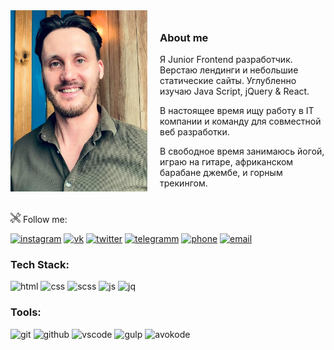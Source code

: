 <style type="text/css">
	.myphoto {
		position:relative;
		margin: 0px 20px 20px 0px; 
		flex: 0 1 250px;
		height: 290px;	
	}
	.img {
		position: absolute;
    	width: 100%;
    	height: 100%;
    	top: 0;
    	left: 0;
    	-o-object-fit: cover;
    	object-fit: cover;
	}
	.row {
		display:flex;
		align-items:center;
	}
	.about {
		flex: 0 1 60%;
	}
</style>

<div class="row">

<div class="myphoto"><img class="img" src="img/myphoto.jpg"/></div>

<div class="about">

<h3> About me </h3>

Я Junior Frontend разработчик. Верстаю лендинги и небольшие статические сайты. Углубленно изучаю Java Script, jQuery & React.

В настоящее время ищу работу в IT компании и команду для совместной веб разработки.

В свободное время занимаюсь йогой, играю на гитаре, африканском барабане джембе,  и горным трекингом.

</div>

</div>

<img src="img/icons/tools.png"/> Follow me:

[![instagram](https://img.shields.io/badge/INSTARAM-6DB284?style=flat&logo=instagram&logoColor=B83092)](https://www.instagram.com/seignior.anlarion/)
[![vk](https://img.shields.io/badge/VKONTACTE-6DB284?style=flat&logo=vk&logoColor=5181B8)](https://vk.com/larionov66)
[![twitter](https://img.shields.io/badge/TWITTER-6DB284?style=flat&logo=twitter&logoColor=209BF3)](https://twitter.com/larionov_anton1)
[![telegramm](https://img.shields.io/badge/TELEGRAMM-6DB284?style=flat&logo=telegram&logoColor=1D97C9)](https://t.me/AntonLarionov1)
[![phone](https://img.shields.io/badge/PHONE_+7_(988)_570_72_57-6DB284?style=flat&logo=apple&logoColor=D9D9D9)](tel:+79885707257)
[![email](https://img.shields.io/badge/EMAIL_larionovanton05@gmail.com-6DB284?style=flat&logo=gmail&logoColor=F44336)](mailto:larionovanton05@gmail.com)

<h3>Tech Stack:</h3>

![html](https://img.shields.io/badge/HTML5-6DB284?style=flat&logo=html5&logoColor=E34F26)
![css](https://img.shields.io/badge/CSS3-6DB284?style=flat&logo=css3&logoColor=117B11)
![scss](https://img.shields.io/badge/SCSS-6DB284?style=flat&logo=sass&logoColor=D05385)
![js](https://img.shields.io/badge/JAVASCRIPT-6DB284?style=flat&logo=javascript&logoColor=F7E01D)
![jq](https://img.shields.io/badge/JQUERY-6DB284?style=flat&logo=jquery&logoColor=193657)

<h3>Tools:</h3>

![git](https://img.shields.io/badge/GIT-6DB284?style=flat&logo=git&logoColor=DF4C37)
![github](https://img.shields.io/badge/GITHUB-6DB284?style=flat&logo=github&logoColor=000000)
![vscode](https://img.shields.io/badge/VSCODE-6DB284?style=flat&logo=Visualstudio&logoColor=0278CB)
![gulp](https://img.shields.io/badge/GULP-6DB284?style=flat&logo=gulp&logoColor=E84C51)
![avokode](https://img.shields.io/badge/PHOTOSHOP-6DB284?style=flat&logo=adobephotoshop&logoColor=001E36)







